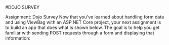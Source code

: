 #DOJO SURVEY

Assignment: Dojo Survey
Now that you've learned about handling form data and using ViewBag with an ASP.NET Core project, your next assignment is to build an app that does what is shown below. The goal is to help you get familiar with sending POST requests through a form and displaying that information: